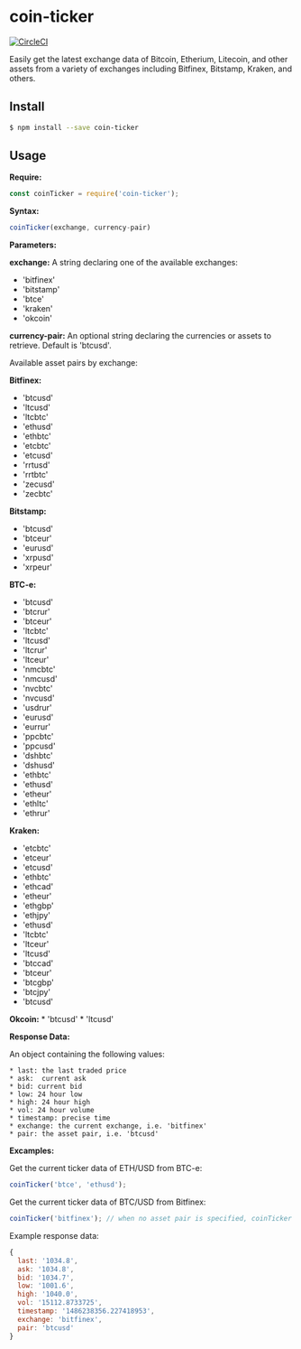 # coin-ticker

[![CircleCI](https://circleci.com/gh/donbobvanbirt/coin-ticker.svg?style=svg)](https://circleci.com/gh/donbobvanbirt/coin-ticker)

Easily get the latest exchange data of Bitcoin, Etherium, Litecoin, and other assets from a variety of exchanges including Bitfinex, Bitstamp, Kraken, and others.

## Install

```bash
$ npm install --save coin-ticker
```

## Usage
**Require:**
```js
const coinTicker = require('coin-ticker');

```

**Syntax:**
```js
coinTicker(exchange, currency-pair)
```

**Parameters:**

**exchange:**
A string declaring one of the available exchanges:
  * 'bitfinex'
  * 'bitstamp'
  * 'btce'
  * 'kraken'
  * 'okcoin'

**currency-pair:**
An optional string declaring the currencies or assets to retrieve. Default is 'btcusd'.

Available asset pairs by exchange:

**Bitfinex:**
  * 'btcusd'
  * 'ltcusd'
  * 'ltcbtc'
  * 'ethusd'
  * 'ethbtc'
  * 'etcbtc'
  * 'etcusd'
  * 'rrtusd'
  * 'rrtbtc'
  * 'zecusd'
  * 'zecbtc'

**Bitstamp:**
  * 'btcusd'
  * 'btceur'
  * 'eurusd'
  * 'xrpusd'
  * 'xrpeur'

**BTC-e:**
  * 'btcusd'
  * 'btcrur'
  * 'btceur'
  * 'ltcbtc'
  * 'ltcusd'
  * 'ltcrur'
  * 'ltceur'
  * 'nmcbtc'
  * 'nmcusd'
  * 'nvcbtc'
  * 'nvcusd'
  * 'usdrur'
  * 'eurusd'
  * 'eurrur'
  * 'ppcbtc'
  * 'ppcusd'
  * 'dshbtc'
  * 'dshusd'
  * 'ethbtc'
  * 'ethusd'
  * 'etheur'
  * 'ethltc'
  * 'ethrur'

**Kraken:**
  * 'etcbtc'
  * 'etceur'
  * 'etcusd'
  * 'ethbtc'
  * 'ethcad'
  * 'etheur'
  * 'ethgbp'
  * 'ethjpy'
  * 'ethusd'
  * 'ltcbtc'
  * 'ltceur'
  * 'ltcusd'
  * 'btccad'
  * 'btceur'
  * 'btcgbp'
  * 'btcjpy'
  * 'btcusd'

**Okcoin:**
    * 'btcusd'
    * 'ltcusd'


**Response Data:**

  An object containing the following values:

    * last: the last traded price
    * ask:  current ask
    * bid: current bid
    * low: 24 hour low
    * high: 24 hour high
    * vol: 24 hour volume
    * timestamp: precise time
    * exchange: the current exchange, i.e. 'bitfinex'
    * pair: the asset pair, i.e. 'btcusd'


**Excamples:**

Get the current ticker data of ETH/USD from BTC-e:
```js
coinTicker('btce', 'ethusd');
```

Get the current ticker data of BTC/USD from Bitfinex:
```js
coinTicker('bitfinex'); // when no asset pair is specified, coinTicker will default to 'btcusd'
```

Example response data:
```js
{
  last: '1034.8',
  ask: '1034.8',
  bid: '1034.7',
  low: '1001.6',
  high: '1040.0',
  vol: '15112.8733725',
  timestamp: '1486238356.227418953',
  exchange: 'bitfinex',
  pair: 'btcusd'
}
```
